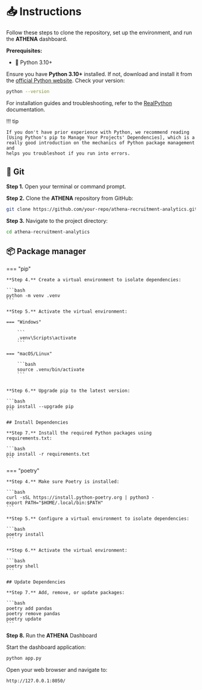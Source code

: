 # 📥 Instructions 

Follow these steps to clone the repository, set up the environment, and run the **ATHENA** dashboard.

**Prerequisites:**

- 🐍 Python 3.10+

Ensure you have **Python 3.10+** installed. If not, download and install it from the [official Python website](https://www.python.org/downloads/). Check your version:

```bash
python --version
```
For installation guides and troubleshooting, refer to the [RealPython](https://realpython.com/installing-python/) documentation.

!!! tip

    If you don't have prior experience with Python, we recommend reading
    [Using Python's pip to Manage Your Projects' Dependencies], which is a
    really good introduction on the mechanics of Python package management and
    helps you troubleshoot if you run into errors.

  [virtual environment]: https://realpython.com/what-is-pip/#using-pip-in-a-python-virtual-environment
  [Using Python's pip to Manage Your Projects' Dependencies]: https://realpython.com/what-is-pip/

## 🐙 Git


**Step 1.** Open your terminal or command prompt.

**Step 2.** Clone the **ATHENA** repository from GitHub:

```bash
git clone https://github.com/your-repo/athena-recruitment-analytics.git
```

**Step 3.** Navigate to the project directory:

```bash
cd athena-recruitment-analytics
```

## 📦 Package manager

=== "pip"

    **Step 4.** Create a virtual environment to isolate dependencies:

    ```bash
    python -m venv .venv
    ```

    **Step 5.** Activate the virtual environment:

    === "Windows"

        ```
        .venv\Scripts\activate
        ```

    === "macOS/Linux"

        ```bash
        source .venv/bin/activate
        ```


    **Step 6.** Upgrade pip to the latest version:

    ```bash
    pip install --upgrade pip
    ```

    ## Install Dependencies

    **Step 7.** Install the required Python packages using requirements.txt:

    ```bash
    pip install -r requirements.txt
    ```

=== "poetry"

    **Step 4.** Make sure Poetry is installed:

    ```bash
    curl -sSL https://install.python-poetry.org | python3 -
    export PATH="$HOME/.local/bin:$PATH"
    ```

    **Step 5.** Configure a virtual environment to isolate dependencies:

    ```bash
    poetry install
    ```

    **Step 6.** Activate the virtual environment:

    ```bash
    poetry shell
    ```

    ## Update Dependencies

    **Step 7.** Add, remove, or update packages:

    ```bash
    poetry add pandas
    poetry remove pandas
    poetry update
    ```

**Step 8.** Run the **ATHENA** Dashboard

Start the dashboard application:

```bash
python app.py
```

Open your web browser and navigate to:

```bash
http://127.0.0.1:8050/
```